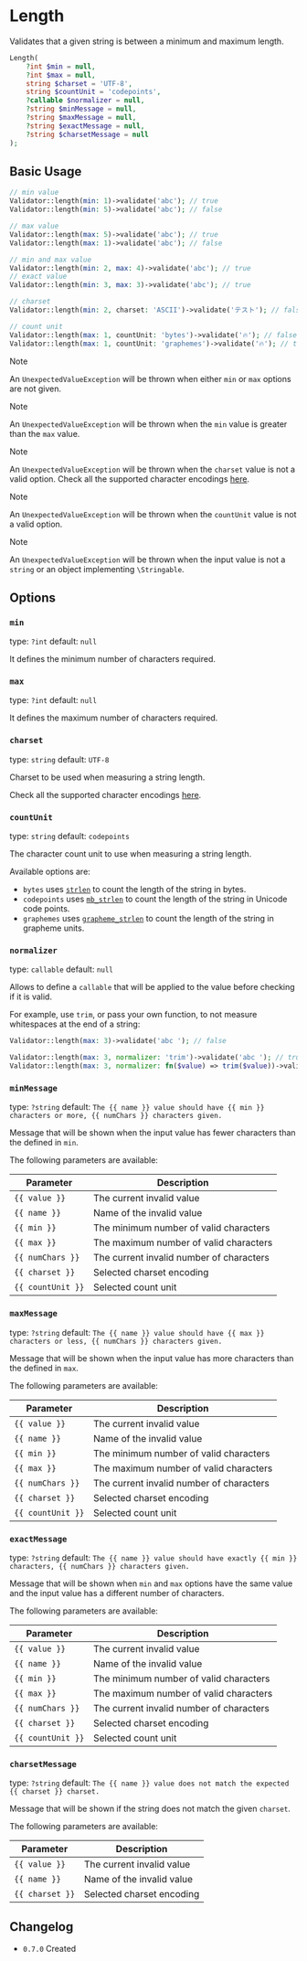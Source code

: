 # Length

Validates that a given string is between a minimum and maximum length.

```php
Length(
    ?int $min = null, 
    ?int $max = null,
    string $charset = 'UTF-8',
    string $countUnit = 'codepoints',
    ?callable $normalizer = null,
    ?string $minMessage = null,
    ?string $maxMessage = null,
    ?string $exactMessage = null,
    ?string $charsetMessage = null
);
```

## Basic Usage

```php
// min value
Validator::length(min: 1)->validate('abc'); // true
Validator::length(min: 5)->validate('abc'); // false

// max value
Validator::length(max: 5)->validate('abc'); // true
Validator::length(max: 1)->validate('abc'); // false

// min and max value
Validator::length(min: 2, max: 4)->validate('abc'); // true
// exact value
Validator::length(min: 3, max: 3)->validate('abc'); // true

// charset
Validator::length(min: 2, charset: 'ASCII')->validate('テスト'); // false

// count unit
Validator::length(max: 1, countUnit: 'bytes')->validate('🔥'); // false
Validator::length(max: 1, countUnit: 'graphemes')->validate('🔥'); // true
```

> [!NOTE]
> An `UnexpectedValueException` will be thrown when either `min` or `max` options are not given.

> [!NOTE]
> An `UnexpectedValueException` will be thrown when the `min` value is greater than the `max` value.

> [!NOTE]
> An `UnexpectedValueException` will be thrown when the `charset` value is not a valid option.
> Check all the supported character encodings [here](https://www.php.net/manual/en/mbstring.supported-encodings.php).

> [!NOTE]
> An `UnexpectedValueException` will be thrown when the `countUnit` value is not a valid option.

> [!NOTE]
> An `UnexpectedValueException` will be thrown when the input value is not a `string` or an object implementing `\Stringable`.

## Options

### `min`

type: `?int` default: `null`

It defines the minimum number of characters required.

### `max`

type: `?int` default: `null`

It defines the maximum number of characters required.

### `charset`

type: `string` default: `UTF-8`

Charset to be used when measuring a string length.

Check all the supported character encodings [here](https://www.php.net/manual/en/mbstring.supported-encodings.php).

### `countUnit`

type: `string` default: `codepoints`

The character count unit to use when measuring a string length.

Available options are:

- `bytes` uses [`strlen`](https://www.php.net/manual/en/function.strlen) to count the length of the string in bytes.
- `codepoints` uses [`mb_strlen`](https://www.php.net/manual/en/function.mb-strlen.php) to count the length of the string in Unicode code points.
- `graphemes` uses [`grapheme_strlen`](https://www.php.net/manual/en/function.grapheme-strlen.php) to count the length of the string in grapheme units.

### `normalizer`

type: `callable` default: `null`

Allows to define a `callable` that will be applied to the value before checking if it is valid.

For example, use `trim`, or pass your own function, to not measure whitespaces at the end of a string:

```php
Validator::length(max: 3)->validate('abc '); // false

Validator::length(max: 3, normalizer: 'trim')->validate('abc '); // true
Validator::length(max: 3, normalizer: fn($value) => trim($value))->validate('abc '); // true
```

### `minMessage`

type: `?string` default: `The {{ name }} value should have {{ min }} characters or more, {{ numChars }} characters given.`

Message that will be shown when the input value has fewer characters than the defined in `min`.

The following parameters are available:

| Parameter         | Description                              |
|-------------------|------------------------------------------|
| `{{ value }}`     | The current invalid value                |
| `{{ name }}`      | Name of the invalid value                |
| `{{ min }}`       | The minimum number of valid characters   |
| `{{ max }}`       | The maximum number of valid characters   |
| `{{ numChars }}`  | The current invalid number of characters |
| `{{ charset }}`   | Selected charset encoding                |
| `{{ countUnit }}` | Selected count unit                      |

### `maxMessage`

type: `?string` default: `The {{ name }} value should have {{ max }} characters or less, {{ numChars }} characters given.`

Message that will be shown when the input value has more characters than the defined in `max`.

The following parameters are available:

| Parameter         | Description                              |
|-------------------|------------------------------------------|
| `{{ value }}`     | The current invalid value                |
| `{{ name }}`      | Name of the invalid value                |
| `{{ min }}`       | The minimum number of valid characters   |
| `{{ max }}`       | The maximum number of valid characters   |
| `{{ numChars }}`  | The current invalid number of characters |
| `{{ charset }}`   | Selected charset encoding                |
| `{{ countUnit }}` | Selected count unit                      |

### `exactMessage`

type: `?string` default: `The {{ name }} value should have exactly {{ min }} characters, {{ numChars }} characters given.`

Message that will be shown when `min` and `max` options have the same value and the input value has a different number of characters.

The following parameters are available:

| Parameter         | Description                              |
|-------------------|------------------------------------------|
| `{{ value }}`     | The current invalid value                |
| `{{ name }}`      | Name of the invalid value                |
| `{{ min }}`       | The minimum number of valid characters   |
| `{{ max }}`       | The maximum number of valid characters   |
| `{{ numChars }}`  | The current invalid number of characters |
| `{{ charset }}`   | Selected charset encoding                |
| `{{ countUnit }}` | Selected count unit                      |

### `charsetMessage`

type: `?string` default: `The {{ name }} value does not match the expected {{ charset }} charset.`

Message that will be shown if the string does not match the given `charset`.

The following parameters are available:

| Parameter         | Description                              |
|-------------------|------------------------------------------|
| `{{ value }}`     | The current invalid value                |
| `{{ name }}`      | Name of the invalid value                |
| `{{ charset }}`   | Selected charset encoding                |

## Changelog

- `0.7.0` Created
